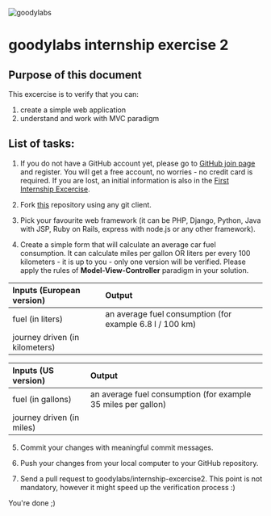 [logo]: http://www.goodylabs.com/assets/logo-c011d0a0fa8c64e1d6c284405fc2155d.png
[this_repo]: https://github.com/goodylabs/internship-exercise2
[github_join_page]: https://github.com/join
[github_first_excercise]: https://github.com/goodylabs/internship-exercise1/

![goodylabs][logo]

goodylabs internship exercise 2
===============================

Purpose of this document
------------------------

This excercise is to verify that you can:

1. create a simple web application
2. understand and work with MVC paradigm

List of tasks:
--------------

1. If you do not have a GitHub account yet, please go to [GitHub join page][github_join_page] and register. You will get a free account, no worries - no credit card is required. If you are lost, an initial information is also in the [First Internship Excercise][github_first_excercise].

2. Fork [this][this_repo] repository using any git client.

3. Pick your favourite web framework (it can be PHP, Django, Python, Java with JSP, Ruby on Rails, express with node.js or any other framework).

4. Create a simple form that will calculate an average car fuel consumption. It can calculate miles per gallon OR liters per every 100 kilometers - it is up to you - only one version will be verified. Please apply the rules of **Model-View-Controller** paradigm in your solution. 

 |Inputs (European version)|Output|
 |:-----|:-----|
 |fuel (in liters)|an average fuel consumption (for example 6.8 l / 100 km)|
 |journey driven (in kilometers)| |
 
 |Inputs (US version)|Output|
 |:-----|:-----|
 |fuel (in gallons)|an average fuel consumption (for example 35 miles per gallon)|
 |journey driven (in miles)| |

5. Commit your changes with meaningful commit messages.

6. Push your changes from your local computer to your GitHub repository.

7. Send a pull request to goodylabs/internship-excercise2. This point is not mandatory, however it might speed up the verification process :)

You're done ;)
